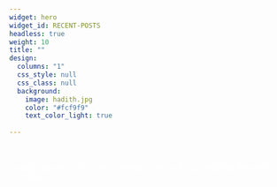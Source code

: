 ```yaml
---
widget: hero
widget_id: RECENT-POSTS
headless: true
weight: 10
title: ""
design:
  columns: "1"
  css_style: null
  css_class: null
  background:
    image: hadith.jpg
    color: "#fcf9f9"
    text_color_light: true
  
---
```

<br>

<br>

<!--StartFragment-->
<span style="color: white">
Visual Exploration of Chain of Narrators in the Kutub Al-Sittah Research VECNK6
</span>
<!--EndFragment-->
